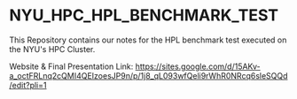 # NYU_HPC_HPL_BENCHMARK_TEST
This Repository contains our notes for the HPL benchmark test executed on the NYU's HPC Cluster.

Website & Final Presentation Link:
https://sites.google.com/d/15AKv-a_octFRLnq2cQMI4QEIzoesJP9n/p/1j8_qL093wfQeli9rWhR0NRcq6sleSQQd/edit?pli=1
